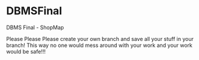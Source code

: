 # DBMSFinal
DBMS Final - ShopMap

Please Please Please create your own branch and save all your stuff in your branch! This way no one would mess around with your work and your work would be safe!!!
